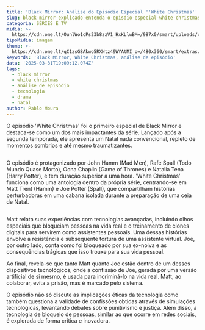 ```yaml
---
title: 'Black Mirror: Análise do Episódio Especial ''White Christmas'''
slug: black-mirror-explicado-entenda-o-episdio-especial-white-christmas
categoria: SÉRIES E TV
midia: >-
  https://cdn.ome.lt/OunlWo1cPs23b8zzV1_HxKLlwBM=/987x0/smart/uploads/conteudo/fotos/02_dkCXorN.jpg
tipoMidia: imagem
thumb: >-
  https://cdn.ome.lt/qC1zsG8Akwo5RXNtz49WYAtMI_o=/480x360/smart/extras/conteudos/01_mQ6YL0F.jpg
keywords: 'Black Mirror, White Christmas, análise de episódio'
data: '2025-03-31T19:09:12.074Z'
tags:
  - black mirror
  - white christmas
  - análise de episódio
  - tecnologia
  - drama
  - natal
author: Pablo Moura
---
```


O episódio 'White Christmas' foi o primeiro especial de Black Mirror e destaca-se como um dos mais impactantes da série. Lançado após a segunda temporada, ele apresenta um Natal nada convencional, repleto de momentos sombrios e até mesmo traumatizantes.

![Imagem da notícia](data:image/png;base64,iVBORw0KGgoAAAANSUhEUgAAAAEAAAABCAQAAAC1HAwCAAAAC0lEQVR42mNkYAAAAAYAAjCB0C8AAAAASUVORK5CYII=)

O episódio é protagonizado por John Hamm (Mad Men), Rafe Spall (Todo Mundo Quase Morto), Oona Chaplin (Game of Thrones) e Natalia Tena (Harry Potter), e tem duração superior a uma hora. 'White Christmas' funciona como uma antologia dentro da própria série, centrando-se em Matt Trent (Hamm) e Joe Potter (Spall), que compartilham histórias perturbadoras em uma cabana isolada durante a preparação de uma ceia de Natal.

![Imagem da notícia](data:image/png;base64,iVBORw0KGgoAAAANSUhEUgAAAAEAAAABCAQAAAC1HAwCAAAAC0lEQVR42mNkYAAAAAYAAjCB0C8AAAAASUVORK5CYII=)

Matt relata suas experiências com tecnologias avançadas, incluindo olhos especiais que bloqueiam pessoas na vida real e o treinamento de clones digitais para servirem como assistentes pessoais. Uma dessas histórias envolve a resistência e subsequente tortura de uma assistente virtual. Joe, por outro lado, conta como foi bloqueado por sua ex-noiva e as consequências trágicas que isso trouxe para sua vida pessoal.

Ao final, revela-se que tanto Matt quanto Joe estão dentro de um desses dispositivos tecnológicos, onde a confissão de Joe, gerada por uma versão artificial de si mesmo, é usada para incriminá-lo na vida real. Matt, ao colaborar, evita a prisão, mas é marcado pelo sistema.

O episódio não só discute as implicações éticas da tecnologia como também questiona a validade de confissões obtidas através de simulações tecnológicas, levantando debates sobre punitivismo e justiça. Além disso, a tecnologia de bloqueio de pessoas, similar ao que ocorre em redes sociais, é explorada de forma crítica e inovadora.
